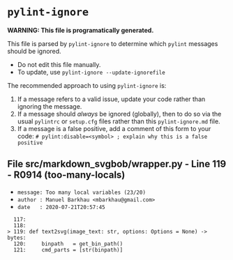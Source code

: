 # `pylint-ignore`

**WARNING: This file is programatically generated.**

This file is parsed by `pylint-ignore` to determine which `pylint`
messages should be ignored.

- Do not edit this file manually.
- To update, use `pylint-ignore --update-ignorefile`

The recommended approach to using `pylint-ignore` is:

1. If a message refers to a valid issue, update your code rather than
   ignoring the message.
2. If a message should *always* be ignored (globally), then to do so
   via the usual `pylintrc` or `setup.cfg` files rather than this
   `pylint-ignore.md` file.
3. If a message is a false positive, add a comment of this form to your code:
   `# pylint:disable=<symbol> ; explain why this is a false positive`


## File src/markdown_svgbob/wrapper.py - Line 119 - R0914 (too-many-locals)

- `message: Too many local variables (23/20)`
- `author : Manuel Barkhau <mbarkhau@gmail.com>`
- `date   : 2020-07-21T20:57:45`

```
  117:
  118:
> 119: def text2svg(image_text: str, options: Options = None) -> bytes:
  120:     binpath   = get_bin_path()
  121:     cmd_parts = [str(binpath)]
```


